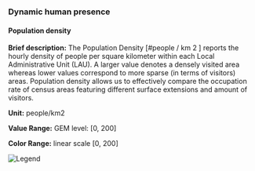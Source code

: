 ### Dynamic human presence

#### Population density

**Brief description:** The Population Density [#people / km 2 ] reports the hourly density of people
per square kilometer within each Local Administrative Unit (LAU). A larger value denotes a
densely visited area whereas lower values correspond to more sparse (in terms of visitors)
areas. Population density allows us to effectively compare the occupation rate of census areas
featuring different surface extensions and amount of visitors.

**Unit:** people/km2

**Value Range:** GEM level: [0, 200]

**Color Range:** linear scale [0, 200]

![Legend](legends/gtif/MOBI1_users_density.png "Population density")
